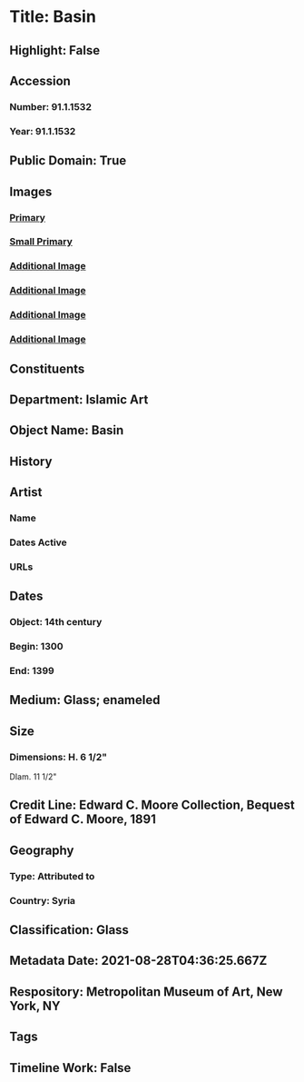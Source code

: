# Title: Basin
## Highlight: False
## Accession
### Number: 91.1.1532
### Year: 91.1.1532
## Public Domain: True
## Images
### [Primary](https://images.metmuseum.org/CRDImages/is/original/DP226556.jpg)
### [Small Primary](https://images.metmuseum.org/CRDImages/is/web-large/DP226556.jpg)
### [Additional Image](https://images.metmuseum.org/CRDImages/is/original/sf91-1-1532b.jpg)
### [Additional Image](https://images.metmuseum.org/CRDImages/is/original/sf91-1-1532a.jpg)
### [Additional Image](https://images.metmuseum.org/CRDImages/is/original/91.1.1532.jpg)
### [Additional Image](https://images.metmuseum.org/CRDImages/is/original/9810.jpg)
## Constituents
## Department: Islamic Art
## Object Name: Basin
## History
## Artist
### Name
### Dates Active
### URLs
## Dates
### Object: 14th century
### Begin: 1300
### End: 1399
## Medium: Glass; enameled
## Size
### Dimensions: H. 6 1/2"
DIam. 11 1/2"
## Credit Line: Edward C. Moore Collection, Bequest of Edward C. Moore, 1891
## Geography
### Type: Attributed to
### Country: Syria
## Classification: Glass
## Metadata Date: 2021-08-28T04:36:25.667Z
## Respository: Metropolitan Museum of Art, New York, NY
## Tags
## Timeline Work: False